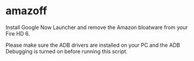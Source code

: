 # amazoff
Install Google Now Launcher and remove the Amazon bloatware from your Fire HD 6.

Please make sure the ADB drivers are installed on your PC and the ADB Debugging is turned on before running this script.
